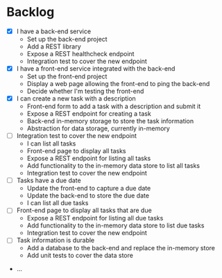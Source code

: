# Backlog #

- [X] I have a back-end service
    - Set up the back-end project
    - Add a REST library
    - Expose a REST healthcheck endpoint
    - Integration test to cover the new endpoint
- [X] I have a front-end service integrated with the back-end
    - Set up the front-end project
    - Display a web page allowing the front-end to ping the back-end
    - Decide whether I'm testing the front-end
- [X] I can create a new task with a description
    - Front-end form to add a task with a description and submit it
    - Expose a REST endpoint for creating a task
    - Back-end in-memory storage to store the task information
    - Abstraction for data storage, currently in-memory
- [ ] Integration test to cover the new endpoint
    - I can list all tasks
    - Front-end page to display all tasks
    - Expose a REST endpoint for listing all tasks
    - Add functionality to the in-memory data store to list all tasks
    - Integration test to cover the new endpoint
- [ ] Tasks have a due date
    - Update the front-end to capture a due date
    - Update the back-end to store the due date
    - I can list all due tasks
- [ ] Front-end page to display all tasks that are due
    - Expose a REST endpoint for listing all due tasks
    - Add functionality to the in-memory data store to list due tasks
    - Integration test to cover the new endpoint
- [ ] Task information is durable
    - Add a database to the back-end and replace the in-memory store
    - Add unit tests to cover the data store
- ...
